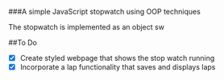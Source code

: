 ###A simple JavaScript stopwatch using OOP techniques

The stopwatch is implemented as an object sw

##To Do

- [x] Create styled webpage that shows the stop watch running
- [x] Incorporate a lap functionality that saves and displays laps
